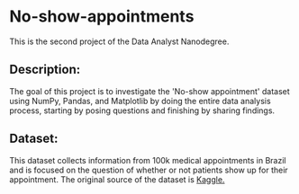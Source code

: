 # No-show-appointments
This is the second project of the Data Analyst Nanodegree.

## Description:
The goal of this project is to investigate the 'No-show appointment' dataset using NumPy, Pandas, and Matplotlib by doing the entire data analysis process, starting by posing questions and finishing by sharing findings.

## Dataset:
This dataset collects information from 100k medical appointments in Brazil and is focused on the question of whether or not patients show up for their appointment. The original source of the dataset is [Kaggle.](https://www.kaggle.com/joniarroba/noshowappointments)
